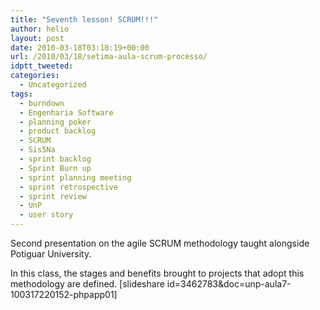 ```yaml
---
title: "Seventh lesson! SCRUM!!!"
author: helio
layout: post
date: 2010-03-18T03:18:19+00:00
url: /2010/03/18/setima-aula-scrum-processo/
idptt_tweeted: 
categories:
  - Uncategorized
tags:
  - burndown
  - Engenharia Software
  - planning poker
  - product backlog
  - SCRUM
  - Sis5Na
  - sprint backlog
  - Sprint Burn up
  - sprint planning meeting
  - sprint retrospective
  - sprint review
  - UnP
  - user story
---
```


Second presentation on the agile SCRUM methodology taught alongside Potiguar University.

In this class, the stages and benefits brought to projects that adopt this methodology are defined. [slideshare id=3462783&doc=unp-aula7-100317220152-phpapp01]